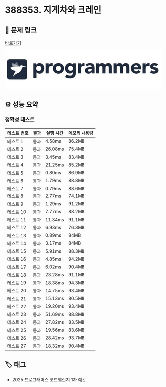 # 388353. 지게차와 크레인

## 🔗 문제 링크

[바로가기](https://school.programmers.co.kr/learn/courses/30/lessons/388353)

![프로그래머스 로고](../../images/programmers.jpg)

## ⚙️ 성능 요약

### 정확성 테스트

| 테스트 번호 | 결과 | 실행 시간 | 메모리 사용량 |
| ----------- | ---- | --------- | ------------- |
| 테스트 1    | 통과 | 4.58ms    | 86.2MB        |
| 테스트 2    | 통과 | 26.08ms   | 75.4MB        |
| 테스트 3    | 통과 | 3.45ms    | 83.4MB        |
| 테스트 4    | 통과 | 21.25ms   | 85.2MB        |
| 테스트 5    | 통과 | 0.80ms    | 86.9MB        |
| 테스트 6    | 통과 | 1.79ms    | 88.8MB        |
| 테스트 7    | 통과 | 0.79ms    | 88.6MB        |
| 테스트 8    | 통과 | 2.77ms    | 74.1MB        |
| 테스트 9    | 통과 | 1.29ms    | 91.2MB        |
| 테스트 10   | 통과 | 7.77ms    | 88.2MB        |
| 테스트 11   | 통과 | 11.34ms   | 91.1MB        |
| 테스트 12   | 통과 | 6.93ms    | 76.3MB        |
| 테스트 13   | 통과 | 0.89ms    | 84MB          |
| 테스트 14   | 통과 | 3.17ms    | 84MB          |
| 테스트 15   | 통과 | 5.91ms    | 88.3MB        |
| 테스트 16   | 통과 | 4.85ms    | 94.2MB        |
| 테스트 17   | 통과 | 6.02ms    | 90.4MB        |
| 테스트 18   | 통과 | 23.28ms   | 91.1MB        |
| 테스트 19   | 통과 | 18.38ms   | 94.3MB        |
| 테스트 20   | 통과 | 14.75ms   | 93.4MB        |
| 테스트 21   | 통과 | 15.13ms   | 80.5MB        |
| 테스트 22   | 통과 | 19.20ms   | 93.4MB        |
| 테스트 23   | 통과 | 51.69ms   | 88.8MB        |
| 테스트 24   | 통과 | 27.82ms   | 83.5MB        |
| 테스트 25   | 통과 | 19.56ms   | 83.6MB        |
| 테스트 26   | 통과 | 28.42ms   | 93.7MB        |
| 테스트 27   | 통과 | 18.32ms   | 90.4MB        |

## 🏷️ 태그

- 2025 프로그래머스 코드챌린지 1차 예선

